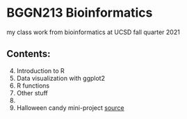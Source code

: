 # BGGN213 Bioinformatics
my class work from bioinformatics at UCSD 
fall quarter 2021

## Contents:

04. Introduction to R
05. Data visualization with ggplot2
06. R functions
07. Other stuff
08.
09. Halloween candy mini-project [source](https://github.com/julia-napoli/bggn213/blob/main/Class09/Halloween_Mini-project.Rmd)
